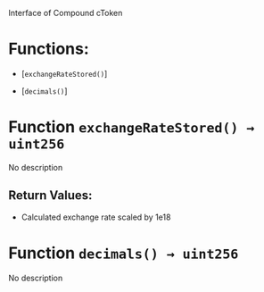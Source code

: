 Interface of Compound cToken

# Functions:

- [`exchangeRateStored()`]

- [`decimals()`]

# Function `exchangeRateStored() → uint256`

No description

## Return Values:

- Calculated exchange rate scaled by 1e18

# Function `decimals() → uint256`

No description
